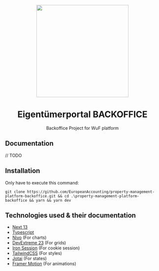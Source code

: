 <p align="center">
  <img width="300px" src="https://cdn.jsdelivr.net/gh/lisandroRocha/assets-cdn@main/Eigentumerportal/logos/Logo_WUF_cropped.png">
</p>

<h1 align="center">Eigentümerportal BACKOFFICE</h1>

<p align="center">Backoffice Project for WuF platform</p>

## Documentation

// TODO

## Installation

Only have to execute this command:
```
git clone https://github.com/EuropeanAccounting/property-management-platform-backoffice.git && cd .\property-management-platform-backoffice && yarn && yarn dev
```

## Technologies used & their documentation

 - [Next 13](https://nextjs.org/)
 - [Typescript](https://www.typescriptlang.org/)
 - [Nivo](https://nivo.rocks/) (For charts)
 - [DevExtreme 23](https://js.devexpress.com/Demos/WidgetsGallery/) (For grids)
 - [Iron Session](https://github.com/vvo/iron-session) (For cookie session)
 - [TailwindCSS](https://tailwindcss.com/) (For styles)
 - [Jotai](https://jotai.org/) (For states)
 - [Framer Motion](https://www.framer.com/motion/) (For animations)